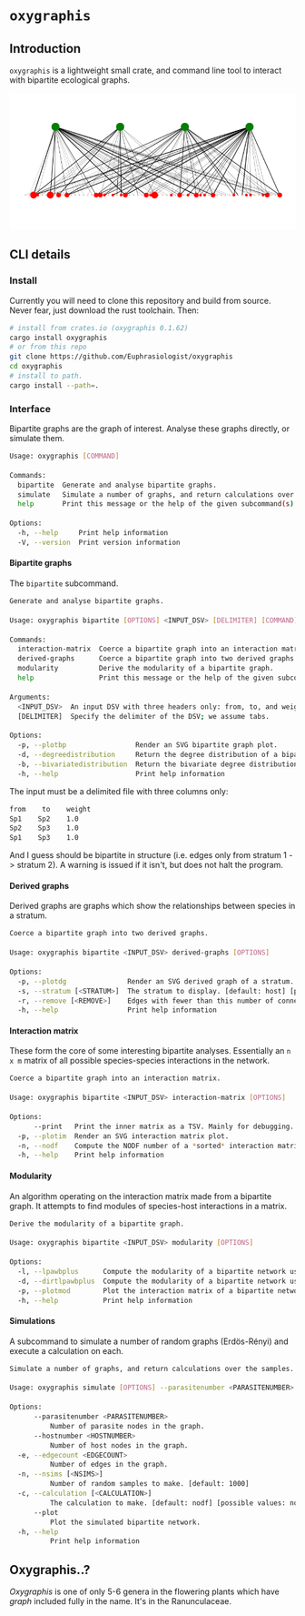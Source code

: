 # `oxygraphis`

## Introduction

`oxygraphis` is a lightweight small crate, and command line tool to interact with bipartite ecological graphs.

<img src="./euphrasia_hp.svg">

## CLI details

### Install

Currently you will need to clone this repository and build from source. Never fear, just download the rust toolchain. Then:

```bash
# install from crates.io (oxygraphis 0.1.62)
cargo install oxygraphis
# or from this repo
git clone https://github.com/Euphrasiologist/oxygraphis
cd oxygraphis
# install to path.
cargo install --path=.
```

### Interface

Bipartite graphs are the graph of interest. Analyse these graphs directly, or simulate them.

```bash
Usage: oxygraphis [COMMAND]

Commands:
  bipartite  Generate and analyse bipartite graphs.
  simulate   Simulate a number of graphs, and return calculations over the samples.
  help       Print this message or the help of the given subcommand(s)

Options:
  -h, --help     Print help information
  -V, --version  Print version information
```

#### Bipartite graphs

The `bipartite` subcommand.

```bash
Generate and analyse bipartite graphs.

Usage: oxygraphis bipartite [OPTIONS] <INPUT_DSV> [DELIMITER] [COMMAND]

Commands:
  interaction-matrix  Coerce a bipartite graph into an interaction matrix.
  derived-graphs      Coerce a bipartite graph into two derived graphs.
  modularity          Derive the modularity of a bipartite graph.
  help                Print this message or the help of the given subcommand(s)

Arguments:
  <INPUT_DSV>  An input DSV with three headers only: from, to, and weight.
  [DELIMITER]  Specify the delimiter of the DSV; we assume tabs.

Options:
  -p, --plotbp                 Render an SVG bipartite graph plot.
  -d, --degreedistribution     Return the degree distribution of a bipartite graph.
  -b, --bivariatedistribution  Return the bivariate degree distribution of a bipartite graph.
  -h, --help                   Print help information
```

The input must be a delimited file with three columns only:

```txt
from    to    weight
Sp1    Sp2    1.0
Sp2    Sp3    1.0
Sp1    Sp3    1.0
```

And I guess should be bipartite in structure (i.e. edges only from stratum 1 -> stratum 2). A warning is issued if it isn't, but does not halt the program.

#### Derived graphs

Derived graphs are graphs which show the relationships between species in a stratum.

```bash
Coerce a bipartite graph into two derived graphs.

Usage: oxygraphis bipartite <INPUT_DSV> derived-graphs [OPTIONS]

Options:
  -p, --plotdg               Render an SVG derived graph of a stratum.
  -s, --stratum [<STRATUM>]  The stratum to display. [default: host] [possible values: host, parasite]
  -r, --remove [<REMOVE>]    Edges with fewer than this number of connections are removed from the graph. [default: 2.0]
  -h, --help                 Print help information
```

#### Interaction matrix

These form the core of some interesting bipartite analyses. Essentially an `n x m` matrix of all possible species-species interactions in the network.

```bash
Coerce a bipartite graph into an interaction matrix.

Usage: oxygraphis bipartite <INPUT_DSV> interaction-matrix [OPTIONS]

Options:
      --print   Print the inner matrix as a TSV. Mainly for debugging.
  -p, --plotim  Render an SVG interaction matrix plot.
  -n, --nodf    Compute the NODF number of a *sorted* interaction matrix.
  -h, --help    Print help information
```

#### Modularity 

An algorithm operating on the interaction matrix made from a bipartite graph. It attempts to find modules of species-host interactions in a matrix.

```bash
Derive the modularity of a bipartite graph.

Usage: oxygraphis bipartite <INPUT_DSV> modularity [OPTIONS]

Options:
  -l, --lpawbplus      Compute the modularity of a bipartite network using LPAwb+ algorithm.
  -d, --dirtlpawbplus  Compute the modularity of a bipartite network using DIRTLPAwb+ algorithm.
  -p, --plotmod        Plot the interaction matrix of a bipartite network, sorted to maximise modularity.
  -h, --help           Print help information
```

#### Simulations

A subcommand to simulate a number of random graphs (Erdös-Rényi) and execute a calculation on each.

```bash
Simulate a number of graphs, and return calculations over the samples.

Usage: oxygraphis simulate [OPTIONS] --parasitenumber <PARASITENUMBER> --hostnumber <HOSTNUMBER> --edgecount <EDGECOUNT>

Options:
      --parasitenumber <PARASITENUMBER>
          Number of parasite nodes in the graph.
      --hostnumber <HOSTNUMBER>
          Number of host nodes in the graph.
  -e, --edgecount <EDGECOUNT>
          Number of edges in the graph.
  -n, --nsims [<NSIMS>]
          Number of random samples to make. [default: 1000]
  -c, --calculation [<CALCULATION>]
          The calculation to make. [default: nodf] [possible values: nodf, lpawbplus, dirtlpawbplus, degree-distribution, bivariate-distribution]
      --plot
          Plot the simulated bipartite network.
  -h, --help
          Print help information
```

## Oxygraphis..?

*Oxygraphis* is one of only 5-6 genera in the flowering plants which have *graph* included fully in the name. It's in the Ranunculaceae.